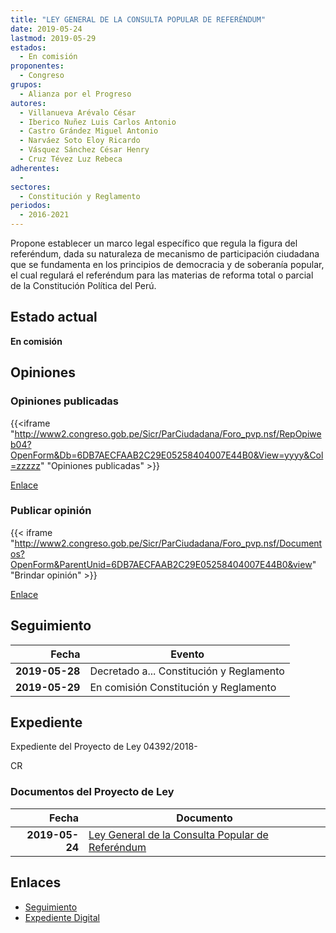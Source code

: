 ```yaml
---
title: "LEY GENERAL DE LA CONSULTA POPULAR DE REFERÉNDUM"
date: 2019-05-24
lastmod: 2019-05-29
estados: 
  - En comisión
proponentes: 
  - Congreso
grupos: 
  - Alianza por el Progreso
autores: 
  - Villanueva Arévalo César
  - Iberico Nuñez Luis Carlos Antonio
  - Castro Grández Miguel Antonio
  - Narváez Soto Eloy Ricardo
  - Vásquez Sánchez César Henry
  - Cruz Tévez Luz Rebeca
adherentes: 
  - 
sectores: 
  - Constitución y Reglamento
periodos: 
  - 2016-2021
---
```


Propone establecer un marco legal específico que regula la figura del referéndum, dada su naturaleza de mecanismo de participación ciudadana que se fundamenta en los principios de democracia y de soberanía popular, el cual regulará el referéndum para las materias de reforma total o parcial de la Constitución Política del Perú.


## Estado actual

**En comisión**

## Opiniones

### Opiniones publicadas

{{<iframe "http://www2.congreso.gob.pe/Sicr/ParCiudadana/Foro_pvp.nsf/RepOpiweb04?OpenForm&Db=6DB7AECFAAB2C29E05258404007E44B0&View=yyyy&Col=zzzzz" "Opiniones publicadas" >}}

[Enlace](http://www2.congreso.gob.pe/Sicr/ParCiudadana/Foro_pvp.nsf/RepOpiweb04?OpenForm&Db=6DB7AECFAAB2C29E05258404007E44B0&View=yyyy&Col=zzzzz)
### Publicar opinión

{{< iframe "http://www2.congreso.gob.pe/Sicr/ParCiudadana/Foro_pvp.nsf/Documentos?OpenForm&ParentUnid=6DB7AECFAAB2C29E05258404007E44B0&view" "Brindar opinión" >}}

[Enlace](http://www2.congreso.gob.pe/Sicr/ParCiudadana/Foro_pvp.nsf/Documentos?OpenForm&ParentUnid=6DB7AECFAAB2C29E05258404007E44B0&view)

## Seguimiento

| Fecha | Evento |
|------:|--------|
| **2019-05-28** | Decretado a... Constitución y Reglamento|
| **2019-05-29** | En comisión Constitución y Reglamento|


## Expediente

Expediente del Proyecto de Ley 04392/2018-

CR


### Documentos del Proyecto de Ley

| Fecha | Documento |
|------:|--------|
| **2019-05-24** | [Ley General de la Consulta Popular de Referéndum](http://www.leyes.congreso.gob.pe/Documentos/2016_2021/Proyectos_de_Ley_y_de_Resoluciones_Legislativas/PL0439220190524.pdf) |

## Enlaces 

- [Seguimiento](http://www2.congreso.gob.pe/Sicr/TraDocEstProc/CLProLey2016.nsf/f7fff46988ca05b1052578e100829cc7/7b55fd791af8b1a1052584070065359f?OpenDocument)
- [Expediente Digital](http://www2.congreso.gob.pe/Sicr/TraDocEstProc/CLProLey2016.nsf/f7fff46988ca05b1052578e100829cc7/7b55fd791af8b1a1052584070065359f?OpenDocument&Click=05257FB7005EB655.eb71d0cf91d8294e05256cdf006b5706/$Body/0.1C6C)
